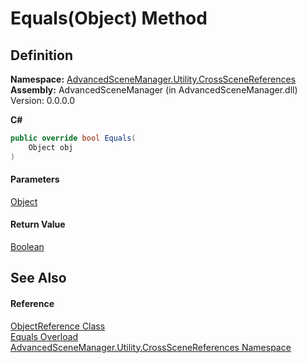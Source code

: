 # Equals(Object) Method

## Definition

**Namespace:** [AdvancedSceneManager.Utility.CrossSceneReferences](N_AdvancedSceneManager_Utility_CrossSceneReferences.md)\
**Assembly:** AdvancedSceneManager (in AdvancedSceneManager.dll) Version: 0.0.0.0

**C#**

```c#
public override bool Equals(
	Object obj
)
```

#### Parameters

&#x20; [Object](https://learn.microsoft.com/dotnet/api/system.object)&#x20;

#### Return Value

[Boolean](https://learn.microsoft.com/dotnet/api/system.boolean)

## See Also

#### Reference

[ObjectReference Class](T_AdvancedSceneManager_Utility_CrossSceneReferences_ObjectReference.md)\
[Equals Overload](Overload_AdvancedSceneManager_Utility_CrossSceneReferences_ObjectReference_Equals.md)\
[AdvancedSceneManager.Utility.CrossSceneReferences Namespace](N_AdvancedSceneManager_Utility_CrossSceneReferences.md)
